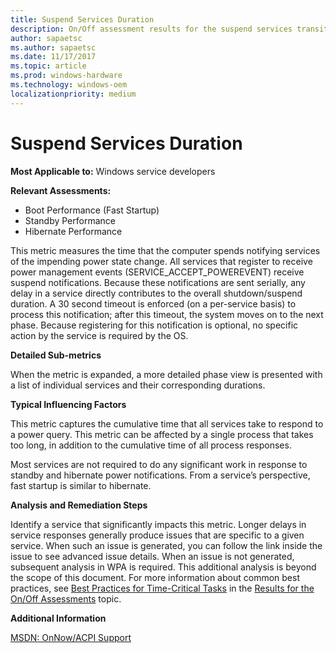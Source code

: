 ```yaml
---
title: Suspend Services Duration
description: On/Off assessment results for the suspend services transition phase 
author: sapaetsc
ms.author: sapaetsc
ms.date: 11/17/2017
ms.topic: article
ms.prod: windows-hardware
ms.technology: windows-oem
localizationpriority: medium
---
```


# Suspend Services Duration

**Most Applicable to:** Windows service developers

**Relevant Assessments:**

-   Boot Performance (Fast Startup)
-   Standby Performance
-   Hibernate Performance

This metric measures the time that the computer spends notifying services of the impending power state change. All services that register to receive power management events (SERVICE\_ACCEPT\_POWEREVENT) receive suspend notifications. Because these notifications are sent serially, any delay in a service directly contributes to the overall shutdown/suspend duration. A 30 second timeout is enforced (on a per-service basis) to process this notification; after this timeout, the system moves on to the next phase. Because registering for this notification is optional, no specific action by the service is required by the OS.

**Detailed Sub-metrics**

When the metric is expanded, a more detailed phase view is presented with a list of individual services and their corresponding durations.

**Typical Influencing Factors**

This metric captures the cumulative time that all services take to respond to a power query. This metric can be affected by a single process that takes too long, in addition to the cumulative time of all process responses.

Most services are not required to do any significant work in response to standby and hibernate power notifications. From a service’s perspective, fast startup is similar to hibernate.

**Analysis and Remediation Steps**

Identify a service that significantly impacts this metric. Longer delays in service responses generally produce issues that are specific to a given service. When such an issue is generated, you can follow the link inside the issue to see advanced issue details. When an issue is not generated, subsequent analysis in WPA is required. This additional analysis is beyond the scope of this document. For more information about common best practices, see [Best Practices for Time-Critical Tasks](results-for-the-onoff-assessments.md#best-practices-for-time-critical-tasks) in the [Results for the On/Off Assessments](results-for-the-onoff-assessments.md) topic.

**Additional Information**

[MSDN: OnNow/ACPI Support](http://go.microsoft.com/fwlink/?LinkId=247504)

